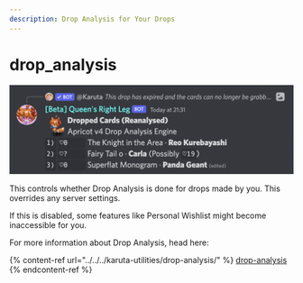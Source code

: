 ```yaml
---
description: Drop Analysis for Your Drops
---
```


# drop\_analysis

![Example Drop Analysis message](<../../../.gitbook/assets/image (30) (1).png>)

This controls whether Drop Analysis is done for drops made by you. This overrides any server settings.

If this is disabled, some features like Personal Wishlist might become inaccessible for you.

For more information about Drop Analysis, head here:

{% content-ref url="../../../karuta-utilities/drop-analysis/" %}
[drop-analysis](../../../karuta-utilities/drop-analysis/)
{% endcontent-ref %}
